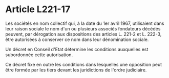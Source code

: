 # Article L221-17

Les sociétés en nom collectif qui, à la date du 1er avril 1967, utilisaient dans leur raison sociale le nom d'un ou plusieurs associés fondateurs décédés peuvent, par dérogation aux dispositions des articles L. 221-2 et L. 222-3, être autorisées à conserver ce nom dans leur dénomination sociale.

Un décret en Conseil d'Etat détermine les conditions auxquelles est subordonnée cette autorisation.

Ce décret fixe en outre les conditions dans lesquelles une opposition peut être formée par les tiers devant les juridictions de l'ordre judiciaire.
